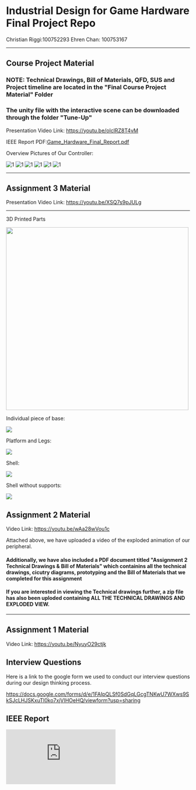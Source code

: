 # Industrial Design for Game Hardware Final Project Repo

Christian Riggi:100752293
Ehren Chan: 100753167
____________________________________________________________
## Course Project Material

### NOTE: Technical Drawings, Bill of Materials, QFD, SUS and Project timeline are located in the "Final Course Project Material" Folder
### The unity file with the interactive scene can be downloaded through the folder "Tune-Up"

Presentation Video Link: https://youtu.be/olclRZ8T4vM

IEEE Report PDF:[Game_Hardware_Final_Report.pdf](https://github.com/dukeofdance/Game-Hardware-Assignment-Repo/files/10142902/Game_Hardware_Final_Report.pdf)

Overview Pictures of Our Controller:

![1](https://user-images.githubusercontent.com/56273491/205345777-3c1b62d1-b181-4e58-aed2-65901d7fc2b6.jpg)
![1](https://user-images.githubusercontent.com/56273491/205345817-0b3b1db0-5aa1-4bc6-8e3f-35aa08ea21b8.jpg)
![1](https://user-images.githubusercontent.com/56273491/205345835-4f913f5f-f962-4f5f-9789-43c5a8210d48.jpg)
![1](https://user-images.githubusercontent.com/56273491/205345845-bddb454a-ed51-4ebd-b17c-1c7834039296.jpg)
![1](https://user-images.githubusercontent.com/56273491/205345857-b9f81f9d-0e3c-48d9-9553-b4bd703e2c17.jpg)
![1](https://user-images.githubusercontent.com/56273491/205345870-9dfd18c0-82a1-4fb7-918f-7fb015ab0a93.jpg)


____________________________________________________________
## Assignment 3 Material

Presentation Video Link:
https://youtu.be/XSQ7s9pJULg

____________________________________________________________

3D Printed Parts

<img src="https://cdn.discordapp.com/attachments/686777864875409409/1040812977487626250/851A059F-C3CF-40E8-9026-C874C1A34ABA.jpg" height="500" width="500" >

Individual piece of base:

<img src="https://cdn.discordapp.com/attachments/686777864875409409/1040785487507488818/image.png" >

Platform and Legs:

<img src="https://cdn.discordapp.com/attachments/686777864875409409/1040786047098957894/image.png" >

Shell:

<img src="https://cdn.discordapp.com/attachments/686777864875409409/1040786589548294155/image.png" >

Shell without supports:

<img src="https://cdn.discordapp.com/attachments/686777864875409409/1040786782142341161/image.png" >

## Assignment 2 Material

Video Link:
https://youtu.be/wAa28wVou1c

Attached above, we have uploaded a video of the exploded animation of our peripheral.

#### Additionally, we have also included a PDF document titled "Assignment 2 Technical Drawings & Bill of Materials" which containins all the technical drawings, cicutry diagrams, prototyping and the Bill of Materials that we completed for this assignment

#### If you are interested in viewing the Technical drawings further, a zip file has also been uploded containing ALL THE TECHNICAL DRAWINGS AND EXPLODED VIEW.

____________________________________________________________

## Assignment 1 Material

Video Link:
https://youtu.be/NyuyO29ctjk

## Interview Questions

Here is a link to the google form we used to conduct our interview questions during our design thinking process.

https://docs.google.com/forms/d/e/1FAIpQLSf0SdGqLGcgTNKwU7WXws9SkSJcLHJSKxuTl0ko7xjVIHOeHQ/viewform?usp=sharing

## IEEE Report

![Game_Hardware_Assignment 1 Final Paper.pdf](https://github.com/dukeofdance/Game-Hardware-A1/files/9670870/Game_Hardware_Assignment.1.Final.Paper.pdf)



